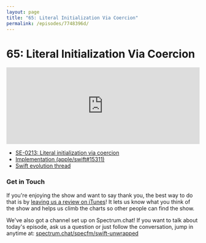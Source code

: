 ```yaml
---
layout: page
title: "65: Literal Initialization Via Coercion"
permalink: /episodes/7748396d/
---
```


# 65: Literal Initialization Via Coercion

<iframe frameBorder="0" height="200px" scrolling="no" seamless src="https://player.simplecast.com/a79347e7-d080-48db-9e7a-dec3f1426db5" width="100%"></iframe>

* [SE-0213: Literal initialization via coercion](https://github.com/apple/swift-evolution/blob/master/proposals/0213-literal-init-via-coercion.md)
* [Implementation (apple/swift#15311)](https://github.com/apple/swift/pull/15311)
* [Swift evolution thread](https://forums.swift.org/t/literal-initialization-via-coercion/11251)

### Get in Touch

If you're enjoying the show and want to say thank you, the best way to do that is by [leaving us a review on iTunes](https://itunes.apple.com/us/podcast/swift-unwrapped/id1209817203?mt=2)! It lets us know what you think of the show and helps us climb the charts so other people can find the show.

We've also got a channel set up on Spectrum.chat! If you want to talk about today's episode, ask us a question or just follow the conversation, jump in anytime at: [spectrum.chat/specfm/swift-unwrapped](https://spectrum.chat/specfm/swift-unwrapped)
